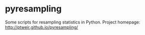 pyresampling
============

Some scripts for resampling statistics in Python. Project homepage: <a href="http://ptweir.github.io/pyresampling/">http://ptweir.github.io/pyresampling/</a>
